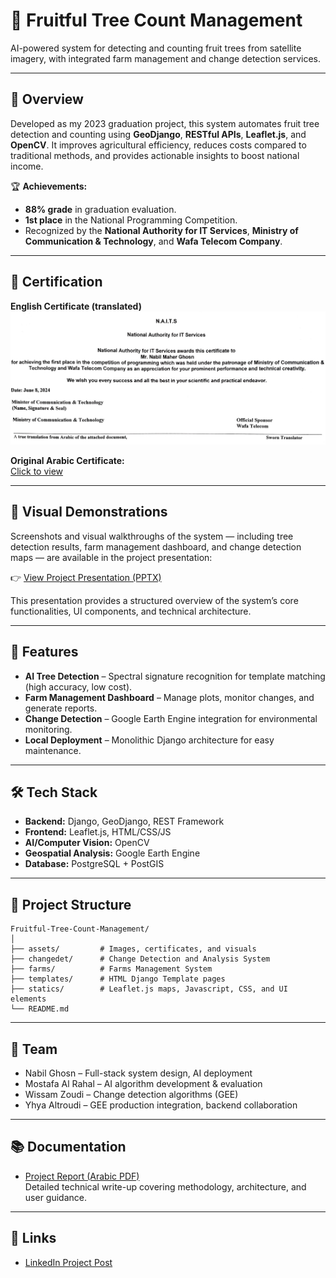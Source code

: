 # 🍃 Fruitful Tree Count Management

AI-powered system for detecting and counting fruit trees from satellite imagery, with integrated farm management and change detection services.

---

## 📜 Overview

Developed as my 2023 graduation project, this system automates fruit tree detection and counting using **GeoDjango**, **RESTful APIs**, **Leaflet.js**, and **OpenCV**.
It improves agricultural efficiency, reduces costs compared to traditional methods, and provides actionable insights to boost national income.

🏆 **Achievements:**

- **88% grade** in graduation evaluation.
- **1st place** in the National Programming Competition.
- Recognized by the **National Authority for IT Services**, **Ministry of Communication & Technology**, and **Wafa Telecom Company**.

---

## 🏅 Certification

**English Certificate (translated)**
![English Certificate (translated)](assets/certificate-en.jpg)

**Original Arabic Certificate:**  
[Click to view](assets/certificate-ar.jpg)

---

## 📸 Visual Demonstrations

Screenshots and visual walkthroughs of the system — including tree detection results, farm management dashboard, and change detection maps — are available in the project presentation:

👉 [View Project Presentation (PPTX)](assets\project-presentation.pptx)

This presentation provides a structured overview of the system’s core functionalities, UI components, and technical architecture.

---

## 🚀 Features

- **AI Tree Detection** – Spectral signature recognition for template matching (high accuracy, low cost).
- **Farm Management Dashboard** – Manage plots, monitor changes, and generate reports.
- **Change Detection** – Google Earth Engine integration for environmental monitoring.
- **Local Deployment** – Monolithic Django architecture for easy maintenance.

---

## 🛠 Tech Stack

- **Backend:** Django, GeoDjango, REST Framework
- **Frontend:** Leaflet.js, HTML/CSS/JS
- **AI/Computer Vision:** OpenCV
- **Geospatial Analysis:** Google Earth Engine
- **Database:** PostgreSQL + PostGIS

---

## 📂 Project Structure

```plaintext
Fruitful-Tree-Count-Management/
│
├── assets/         # Images, certificates, and visuals
├── changedet/      # Change Detection and Analysis System
├── farms/          # Farms Management System
├── templates/      # HTML Django Template pages
├── statics/        # Leaflet.js maps, Javascript, CSS, and UI elements
└── README.md
```

---

## 👥 Team

- Nabil Ghosn – Full-stack system design, AI deployment
- Mostafa Al Rahal – AI algorithm development & evaluation
- Wissam Zoudi – Change detection algorithms (GEE)
- Yhya Altroudi – GEE production integration, backend collaboration

---

## 📚 Documentation

- [Project Report (Arabic PDF)](assets/project-report-ar.pdf)  
  Detailed technical write-up covering methodology, architecture, and user guidance.

---

## 🔗 Links

- [LinkedIn Project Post](https://www.linkedin.com/posts/nabil-ghosn_ai-agritech-innovation-activity-7268596532893941760-49ia/)

